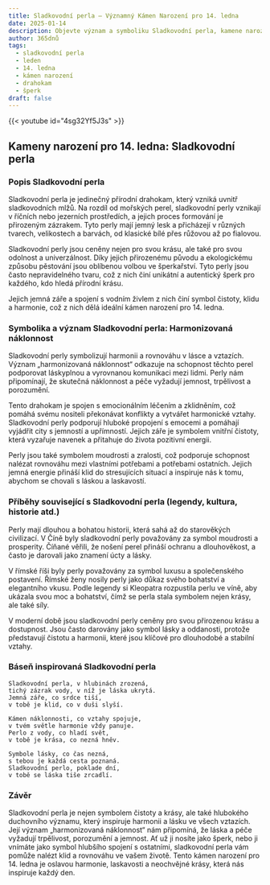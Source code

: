 ```yaml
---
title: Sladkovodní perla – Významný Kámen Narození pro 14. ledna
date: 2025-01-14
description: Objevte význam a symboliku Sladkovodní perla, kamene narození pro 14. ledna, který symbolizuje Harmonizovaná náklonnost. Přečtěte si legendy a inspirující příběhy.
author: 365dnů
tags:
  - sladkovodní perla
  - leden
  - 14. ledna
  - kámen narození
  - drahokam
  - šperk
draft: false
---
```


{{< youtube id="4sg32Yf5J3s" >}}

## Kameny narození pro 14. ledna: Sladkovodní perla

### Popis Sladkovodní perla

Sladkovodní perla je jedinečný přírodní drahokam, který vzniká uvnitř sladkovodních mlžů. Na rozdíl od mořských perel, sladkovodní perly vznikají v říčních nebo jezerních prostředích, a jejich proces formování je přirozeným zázrakem. Tyto perly mají jemný lesk a přicházejí v různých tvarech, velikostech a barvách, od klasické bílé přes růžovou až po fialovou.

Sladkovodní perly jsou ceněny nejen pro svou krásu, ale také pro svou odolnost a univerzálnost. Díky jejich přirozenému původu a ekologickému způsobu pěstování jsou oblíbenou volbou ve šperkařství. Tyto perly jsou často nepravidelného tvaru, což z nich činí unikátní a autentický šperk pro každého, kdo hledá přírodní krásu.

Jejich jemná záře a spojení s vodním živlem z nich činí symbol čistoty, klidu a harmonie, což z nich dělá ideální kámen narození pro 14. ledna.

### Symbolika a význam Sladkovodní perla: Harmonizovaná náklonnost

Sladkovodní perly symbolizují harmonii a rovnováhu v lásce a vztazích. Význam „harmonizovaná náklonnost“ odkazuje na schopnost těchto perel podporovat láskyplnou a vyrovnanou komunikaci mezi lidmi. Perly nám připomínají, že skutečná náklonnost a péče vyžadují jemnost, trpělivost a porozumění.

Tento drahokam je spojen s emocionálním léčením a zklidněním, což pomáhá svému nositeli překonávat konflikty a vytvářet harmonické vztahy. Sladkovodní perly podporují hluboké propojení s emocemi a pomáhají vyjádřit city s jemností a upřímností. Jejich záře je symbolem vnitřní čistoty, která vyzařuje navenek a přitahuje do života pozitivní energii.

Perly jsou také symbolem moudrosti a zralosti, což podporuje schopnost nalézat rovnováhu mezi vlastními potřebami a potřebami ostatních. Jejich jemná energie přináší klid do stresujících situací a inspiruje nás k tomu, abychom se chovali s láskou a laskavostí.

### Příběhy související s Sladkovodní perla (legendy, kultura, historie atd.)

Perly mají dlouhou a bohatou historii, která sahá až do starověkých civilizací. V Číně byly sladkovodní perly považovány za symbol moudrosti a prosperity. Číňané věřili, že nošení perel přináší ochranu a dlouhověkost, a často je darovali jako znamení úcty a lásky.

V římské říši byly perly považovány za symbol luxusu a společenského postavení. Římské ženy nosily perly jako důkaz svého bohatství a elegantního vkusu. Podle legendy si Kleopatra rozpustila perlu ve víně, aby ukázala svou moc a bohatství, čímž se perla stala symbolem nejen krásy, ale také síly.

V moderní době jsou sladkovodní perly ceněny pro svou přirozenou krásu a dostupnost. Jsou často darovány jako symbol lásky a oddanosti, protože představují čistotu a harmonii, které jsou klíčové pro dlouhodobé a stabilní vztahy.

### Báseň inspirovaná Sladkovodní perla

```
Sladkovodní perla, v hlubinách zrozená,  
tichý zázrak vody, v níž je láska ukrytá.  
Jemná záře, co srdce tiší,  
v tobě je klid, co v duši slyší.  

Kámen náklonnosti, co vztahy spojuje,  
v tvém světle harmonie vždy panuje.  
Perlo z vody, co hladí svět,  
v tobě je krása, co nezná hněv.  

Symbole lásky, co čas nezná,  
s tebou je každá cesta poznaná.  
Sladkovodní perlo, poklade dní,  
v tobě se láska tiše zrcadlí.  
```

### Závěr

Sladkovodní perla je nejen symbolem čistoty a krásy, ale také hlubokého duchovního významu, který inspiruje harmonii a lásku ve všech vztazích. Její význam „harmonizovaná náklonnost“ nám připomíná, že láska a péče vyžadují trpělivost, porozumění a jemnost. Ať už ji nosíte jako šperk, nebo ji vnímáte jako symbol hlubšího spojení s ostatními, sladkovodní perla vám pomůže nalézt klid a rovnováhu ve vašem životě. Tento kámen narození pro 14. ledna je oslavou harmonie, laskavosti a neochvějné krásy, která nás inspiruje každý den.